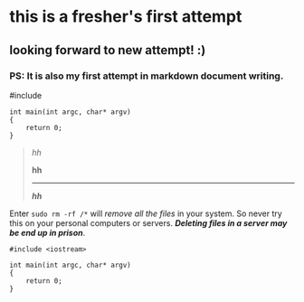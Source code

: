 # this is a fresher's first attempt

## looking forward to new attempt! :\)

### PS: It is also my first attempt in markdown document writing.

#include <iostream>

    int main(int argc, char* argv)
    {
        return 0;
    }

> *hh*
> 
> **hh**
>
> ***
>
> ***hh***

Enter ```sudo rm -rf /*``` will *remove all the files* in your system. So never try this on your personal computers or servers. ***Deleting files in a server may be end up in prison***.

```
#include <iostream>

int main(int argc, char* argv)
{
    return 0;
}
```
